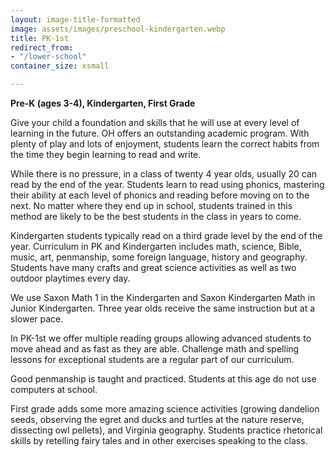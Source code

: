 ```yaml
---
layout: image-title-formatted
image: assets/images/preschool-kindergarten.webp
title: PK-1st
redirect_from:
- "/lower-school"
container_size: xsmall

---
```

**Pre-K (ages 3-4), Kindergarten, First Grade**

Give your child a foundation and skills that he will use at every level of learning in the future. OH offers an outstanding academic program. With plenty of play and lots of enjoyment, students learn the correct habits from the time they begin learning to read and write.

While there is no pressure, in a class of twenty 4 year olds, usually 20 can read by the end of the year. Students learn to read using phonics, mastering their ability at each level of phonics and reading before moving on to the next. No matter where they end up in school, students trained in this method are likely to be the best students in the class in years to come.

Kindergarten students typically read on a third grade level by the end of the year. Curriculum in PK and Kindergarten includes math, science, Bible, music, art, penmanship, some foreign language, history and geography. Students have many crafts and great science activities as well as two outdoor playtimes every day.

We use Saxon Math 1 in the Kindergarten and Saxon Kindergarten Math in Junior Kindergarten. Three year olds receive the same instruction but at a slower pace.

In PK-1st we offer multiple reading groups allowing advanced students to move ahead and as fast as they are able. Challenge math and spelling lessons for exceptional students are a regular part of our curriculum.

Good penmanship is taught and practiced. Students at this age do not use computers at school.

First grade adds some more amazing science activities (growing dandelion seeds, observing the egret and ducks and turtles at the nature reserve, dissecting owl pellets), and Virginia geography. Students practice rhetorical skills by retelling fairy tales and in other exercises speaking to the class.